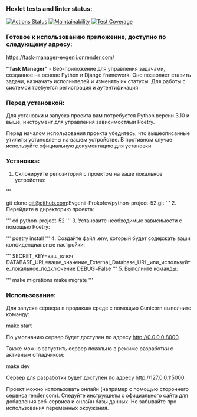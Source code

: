 ### Hexlet tests and linter status:
[![Actions Status](https://github.com/Evgenii-Prokofev/python-project-52/actions/workflows/hexlet-check.yml/badge.svg)](https://github.com/Evgenii-Prokofev/python-project-52/actions)
[![Maintainability](https://api.codeclimate.com/v1/badges/43174731d535a701fa51/maintainability)](https://codeclimate.com/github/Evgenii-Prokofev/python-project-52/maintainability)
[![Test Coverage](https://api.codeclimate.com/v1/badges/43174731d535a701fa51/test_coverage)](https://codeclimate.com/github/Evgenii-Prokofev/python-project-52/test_coverage)
### Готовое к использованию приложение, доступно по следующему адресу:
https://task-manager-evgenii.onrender.com/

**"Task Manager"** - Веб-приложение для управления задачами, созданное на основе Python и Django framework. Оно позволяет ставить задачи, назначать исполнителей и изменять их статусы. Для работы с системой требуется регистрация и аутентификация.
### Перед установкой:
Для установки и запуска проекта вам потребуется Python версии 3.10 и выше, инструмент для управления зависимостями Poetry.

Перед началом использования проекта убедитесь, что вышеописанные утилиты установлены на вашем устройстве. В противном случае используйте официальную документацию для установки.
### Установка:
1. Склонируйте репозиторий с проектом на ваше локальное устройство:

'''

git clone git@github.com:Evgenii-Prokofev/python-project-52.git
'''
2. Перейдите в директорию проекта:

'''
cd python-project-52
'''
3. Установите необходимые зависимости с помощью Poetry:

'''
poetry install
'''
4. Создайте файл .env, который будет содержать ваши конфиденциальные настройки:

'''
SECRET_KEY=ваш_ключ
DATABASE_URL=ваше_значение_External_Database_URL_или_используйте_локальное_подключение
DEBUG=False
'''
5. Выполните команды:

'''
make migrations
make migrate
'''
  
### Использование:
Для запуска сервера в продакшн среде с помощью Gunicorn выполните команду:

make start

По умолчанию сервер будет доступен по адресу http://0.0.0.0:8000.

Также можно запустить сервер локально в режиме разработки с активным отладчиком:

make dev

Сервер для разработки будет доступен по адресу http://127.0.0.1:5000.

Проект можно использовать онлайн (например с помощью стороннего сервиса render.com). 
Следуйте инструкциям с официального сайта для добавления веб-сервиса и онлайн базы данных. 
Не забывайте про использования переменных окружения.

